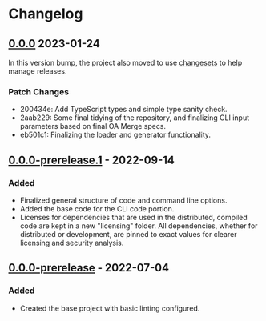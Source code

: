 # Changelog

## [0.0.0](https://github.com/oamerge/glopen/oamerge/v0.0.0-prerelease.1...v0.0.0) 2023-01-24

In this version bump, the project also moved to use [changesets](https://github.com/changesets/changesets) to help
manage releases.

### Patch Changes

- 200434e: Add TypeScript types and simple type sanity check.
- 2aab229: Some final tidying of the repository, and finalizing CLI input parameters based on final OA Merge specs.
- eb501c1: Finalizing the loader and generator functionality.

## [0.0.0-prerelease.1](https://github.com/oamerge/glopen/oamerge/v0.0.0-prerelease...v0.0.0-prerelease.1) - 2022-09-14

### Added

- Finalized general structure of code and command line options.
- Added the base code for the CLI code portion.
- Licenses for dependencies that are used in the distributed, compiled code are
  kept in a new "licensing" folder. All dependencies, whether for distributed or
  development, are pinned to exact values for clearer licensing and security analysis.

## [0.0.0-prerelease](https://github.com/oamerge/oamerge/tree/v0.0.0) - 2022-07-04

### Added

- Created the base project with basic linting configured.
